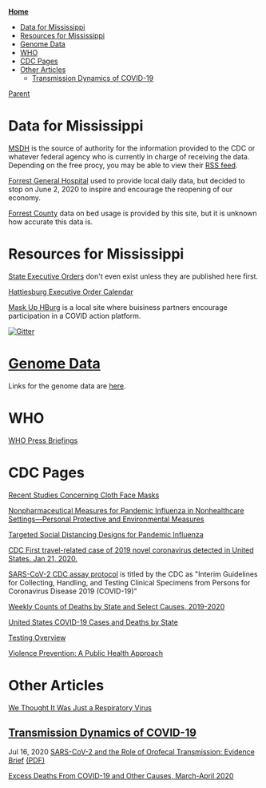 <!-- START doctoc generated TOC please keep comment here to allow auto update -->
<!-- DON'T EDIT THIS SECTION, INSTEAD RE-RUN doctoc TO UPDATE -->
**[Home](#pages/blog/cv19/index)**

- [Data for Mississippi](#data-for-mississippi)
- [Resources for Mississippi](#resources-for-mississippi)
- [Genome Data](#genome-data)
- [WHO](#who)
- [CDC Pages](#cdc-pages)
- [Other Articles](#other-articles)
  - [Transmission Dynamics of COVID-19](#transmission-dynamics-of-covid-19)

<!-- END doctoc generated TOC please keep comment here to allow auto update -->

[Parent](#pages/blog/cv19/index)

# Data for Mississippi

[MSDH](https://msdh.ms.gov/msdhsite/_static/14,0,420.html ) is the source 
of authority for the information provided to the CDC  or whatever federal 
agency who is currently in charge of receiving the data.  Depending on the 
free procy, you may be able to view their [RSS feed](#crown/rss).

[Forrest General Hospital](https://fhcovid19.com/) used to provide local 
daily data, but decided to stop on June 2, 2020 to inspire and encourage 
the reopening of our economy.

[Forrest County](https://covidactnow.org/us/ms/county/forrest_county?s=647107)
data on bed usage is provided by this site, but it is unknown how accurate this 
data is.

# Resources for Mississippi

[State Executive Orders](https://www.sos.ms.gov/content/executiveorders/) don't
even exist unless they are published here first.

[Hattiesburg Executive Order Calendar](#crown/calendar/coh)

[Mask Up HBurg](http://maskuphburg.com/index.html) is a local site where 
buisiness partners encourage participation in a COVID action platform.

[![Gitter](https://badges.gitter.im/umeboshi2/community.svg)](https://gitter.im/umeboshi2/community?utm_source=badge&utm_medium=badge&utm_campaign=pr-badge)

# [Genome Data](#pages/blog/cv19/genome-data)

Links for the genome data are [here](#pages/blog/cv19/genome-data).

# WHO

[WHO Press Briefings](https://www.who.int/emergencies/diseases/novel-coronavirus-2019/media-resources/press-briefings)


# CDC Pages

[Recent Studies Concerning Cloth Face Masks](https://www.cdc.gov/coronavirus/2019-ncov/prevent-getting-sick/cloth-face-cover-guidance.html#recent-studies)

[Nonpharmaceutical Measures for Pandemic Influenza in Nonhealthcare Settings—Personal Protective and Environmental Measures](https://wwwnc.cdc.gov/eid/article/26/5/19-0994_article)

[Targeted Social Distancing Designs for Pandemic Influenza](https://wwwnc.cdc.gov/eid/article/12/11/06-0255_article)

[CDC First travel-related case of 2019 novel coronavirus detected in United States. Jan 21, 2020.](https://www.cdc.gov/media/releases/2020/p0121-novel-coronavirus-travel-case.html)

[SARS-CoV-2 CDC assay protocol](https://www.cdc.gov/coronavirus/2019-nCoV/lab/guidelines-clinical-specimens.html) is titled by the CDC as "Interim Guidelines 
for Collecting, Handling, and Testing Clinical Specimens from Persons for 
Coronavirus Disease 2019 (COVID-19)"

[Weekly Counts of Deaths by State and Select Causes, 2019-2020](https://data.cdc.gov/NCHS/Weekly-Counts-of-Deaths-by-State-and-Select-Causes/muzy-jte6)

[United States COVID-19 Cases and Deaths by State](https://www.cdc.gov/covid-data-tracker/#cases)

[Testing Overview](https://www.cdc.gov/coronavirus/2019-ncov/hcp/testing-overview.html)

[Violence Prevention: A Public Health Approach](https://www.cdc.gov/violenceprevention/publichealthissue/publichealthapproach.html)


# Other Articles

[We Thought It Was Just a Respiratory Virus](https://www.ucsf.edu/magazine/covid-body)

<div class="link-view" data-title="Research Papers"  data-events="general-info"></div>

## [Transmission Dynamics of COVID-19](http://www.cebm.net/evidence-synthesis/transmission-dynamics-of-covid-19/)

Jul 16, 2020
[SARS-CoV-2 and the Role of Orofecal Transmission: Evidence Brief](https://www.cebm.net/covid-19/sars-cov-2-and-the-role-of-orofecal-transmission-evidence-brief/) [(PDF)](https://www.cebm.net/wp-content/uploads/2020/07/SARS-CoV-2-and-the-Role-of-Orofecal-Transmission-Evidence-Brief-2.pdf)

[Excess Deaths From COVID-19 and Other Causes, March-April 2020](https://jamanetwork.com/journals/jama/fullarticle/2768086)

